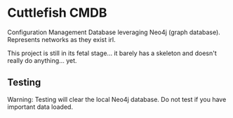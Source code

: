 # Cuttlefish CMDB
Configuration Management Database leveraging Neo4j (graph database). Represents networks as they exist irl. 

This project is still in its fetal stage... it barely has a skeleton and doesn't really do anything... yet.

## Testing

Warning: Testing will clear the local Neo4j database. Do not test if you have important data loaded.